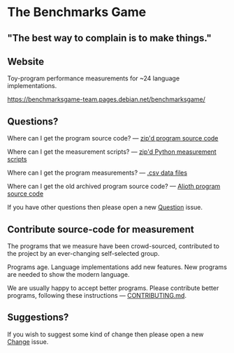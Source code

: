 The Benchmarks Game
===================

"The best way to complain is to make things."
---------------------------------------------

Website
-------

Toy-program performance measurements for ~24 language implementations.

https://benchmarksgame-team.pages.debian.net/benchmarksgame/

Questions?
----------

Where can I get the program source code? 
 — [zip'd program source code](/public/download/benchmarksgame-sourcecode.zip)

Where can I get the measurement scripts? 
 — [zip'd Python measurement scripts](/public/download/benchmarksgame-script.zip)

Where can I get the program measurements? 
 — [.csv data files](/public/data)

Where can I get the old archived program source code? 
 — [Alioth program source code](https://salsa.debian.org/benchmarksgame-team/archive-alioth-benchmarksgame)

If you have other questions then please open a new [Question](https://salsa.debian.org/benchmarksgame-team/benchmarksgame/issues/new?issuable_template=Question) issue.


Contribute source-code for measurement
--------------------------------------

The programs that we measure have been crowd-sourced, contributed to the project by an ever-changing self-selected group.

Programs age. Language implementations add new features. New programs are needed to show the modern language. 

We are usually happy to accept better programs. Please contribute better programs, following these instructions — [CONTRIBUTING.md](/CONTRIBUTING.md).


Suggestions?
------------

If you wish to suggest some kind of change then please open a new [Change](https://salsa.debian.org/benchmarksgame-team/benchmarksgame/issues/new?issuable_template=Change) issue.


